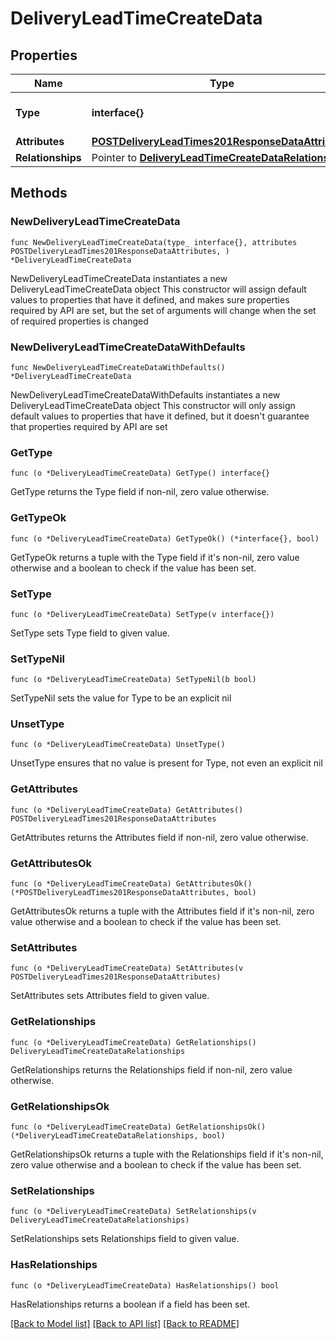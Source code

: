 # DeliveryLeadTimeCreateData

## Properties

Name | Type | Description | Notes
------------ | ------------- | ------------- | -------------
**Type** | **interface{}** | The resource&#39;s type | 
**Attributes** | [**POSTDeliveryLeadTimes201ResponseDataAttributes**](POSTDeliveryLeadTimes201ResponseDataAttributes.md) |  | 
**Relationships** | Pointer to [**DeliveryLeadTimeCreateDataRelationships**](DeliveryLeadTimeCreateDataRelationships.md) |  | [optional] 

## Methods

### NewDeliveryLeadTimeCreateData

`func NewDeliveryLeadTimeCreateData(type_ interface{}, attributes POSTDeliveryLeadTimes201ResponseDataAttributes, ) *DeliveryLeadTimeCreateData`

NewDeliveryLeadTimeCreateData instantiates a new DeliveryLeadTimeCreateData object
This constructor will assign default values to properties that have it defined,
and makes sure properties required by API are set, but the set of arguments
will change when the set of required properties is changed

### NewDeliveryLeadTimeCreateDataWithDefaults

`func NewDeliveryLeadTimeCreateDataWithDefaults() *DeliveryLeadTimeCreateData`

NewDeliveryLeadTimeCreateDataWithDefaults instantiates a new DeliveryLeadTimeCreateData object
This constructor will only assign default values to properties that have it defined,
but it doesn't guarantee that properties required by API are set

### GetType

`func (o *DeliveryLeadTimeCreateData) GetType() interface{}`

GetType returns the Type field if non-nil, zero value otherwise.

### GetTypeOk

`func (o *DeliveryLeadTimeCreateData) GetTypeOk() (*interface{}, bool)`

GetTypeOk returns a tuple with the Type field if it's non-nil, zero value otherwise
and a boolean to check if the value has been set.

### SetType

`func (o *DeliveryLeadTimeCreateData) SetType(v interface{})`

SetType sets Type field to given value.


### SetTypeNil

`func (o *DeliveryLeadTimeCreateData) SetTypeNil(b bool)`

 SetTypeNil sets the value for Type to be an explicit nil

### UnsetType
`func (o *DeliveryLeadTimeCreateData) UnsetType()`

UnsetType ensures that no value is present for Type, not even an explicit nil
### GetAttributes

`func (o *DeliveryLeadTimeCreateData) GetAttributes() POSTDeliveryLeadTimes201ResponseDataAttributes`

GetAttributes returns the Attributes field if non-nil, zero value otherwise.

### GetAttributesOk

`func (o *DeliveryLeadTimeCreateData) GetAttributesOk() (*POSTDeliveryLeadTimes201ResponseDataAttributes, bool)`

GetAttributesOk returns a tuple with the Attributes field if it's non-nil, zero value otherwise
and a boolean to check if the value has been set.

### SetAttributes

`func (o *DeliveryLeadTimeCreateData) SetAttributes(v POSTDeliveryLeadTimes201ResponseDataAttributes)`

SetAttributes sets Attributes field to given value.


### GetRelationships

`func (o *DeliveryLeadTimeCreateData) GetRelationships() DeliveryLeadTimeCreateDataRelationships`

GetRelationships returns the Relationships field if non-nil, zero value otherwise.

### GetRelationshipsOk

`func (o *DeliveryLeadTimeCreateData) GetRelationshipsOk() (*DeliveryLeadTimeCreateDataRelationships, bool)`

GetRelationshipsOk returns a tuple with the Relationships field if it's non-nil, zero value otherwise
and a boolean to check if the value has been set.

### SetRelationships

`func (o *DeliveryLeadTimeCreateData) SetRelationships(v DeliveryLeadTimeCreateDataRelationships)`

SetRelationships sets Relationships field to given value.

### HasRelationships

`func (o *DeliveryLeadTimeCreateData) HasRelationships() bool`

HasRelationships returns a boolean if a field has been set.


[[Back to Model list]](../README.md#documentation-for-models) [[Back to API list]](../README.md#documentation-for-api-endpoints) [[Back to README]](../README.md)


